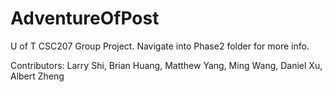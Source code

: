 # AdventureOfPost

U of T CSC207 Group Project. Navigate into Phase2 folder for more info.

Contributors: Larry Shi, Brian Huang, Matthew Yang, Ming Wang, Daniel Xu, Albert Zheng
